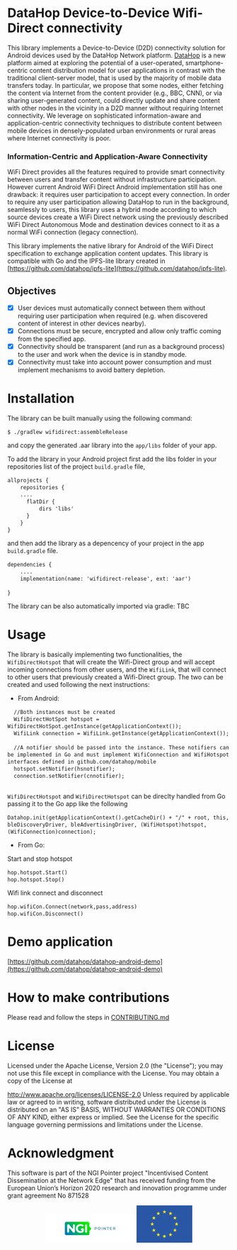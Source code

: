# DataHop Device-to-Device Wifi-Direct connectivity

This library implements a Device-to-Device (D2D) connectivity solution for Android devices used by the DataHop Network platform.
[DataHop](https://datahop.network) is a new platform aimed at exploring the potential of a user-operated, smartphone-centric content distribution model for user applications in contrast with the traditional client-server model, that is used by the majority of mobile data transfers today.
In particular, we propose that some nodes, either fetching the content via Internet from the content provider (e.g., BBC, CNN), or via sharing user-generated content, could directly update and share content with other nodes in the vicinity in a D2D manner without requiring Internet connectivity. We leverage on sophisticated information-aware and application-centric connectivity techniques to distribute content between mobile devices in densely-populated urban environments or rural areas where Internet connectivity is poor.

### Information-Centric and Application-Aware Connectivity

WiFi Direct provides all the features required to provide smart connectivity between users and transfer content without infrastructure participation. 
However current Android WiFi Direct Android implementation still has one drawback: it requires user participation to accept every connection. 
In order to require any user participation allowing DataHop to run in the background, seamlessly to users, this library uses a hybrid mode according to which source devices create a WiFi Direct network using the previously described WiFi
Direct Autonomous Mode and destination devices connect to it as a normal WiFi connection (legacy connection).

This library implements the native library for Android of the WiFi Direct specification to exchange application content updates. 
This library is compatible with Go and the IPFS-lite library created in [https://github.com/datahop/ipfs-lite](https://github.com/datahop/ipfs-lite).


## Objectives

* [x] User devices must automatically connect between them without requiring user participation when required (e.g. when discovered content of interest in other devices nearby).
* [x] Connections must be secure, encrypted and allow only traffic coming from the specified app.
* [x] Connectivity should be transparent (and run as a background process) to the user and work when the device is in standby mode.
* [x] Connectivity must take into account power consumption and must implement mechanisms to avoid battery depletion.

# Installation

The library can be built manually using the following command:

```
$ ./gradlew wifidirect:assembleRelease
```

and copy the generated .aar library into the `app/libs` folder of your app.

To add the library in your Android project first add the libs folder in your repositories list of the project `build.gradle` file,

```
allprojects {
    repositories {
    ....
      flatDir {
          dirs 'libs'
      }
    }
}
```

and then add the library as a depencency of your project in the app `build.gradle` file.

```
dependencies {
    ....
    implementation(name: 'wifidirect-release', ext: 'aar')

}
```
The library can be also automatically imported via gradle: TBC


# Usage

The library is basically implementing two functionalities, the `WifiDirectHotspot` that will create the Wifi-Direct group and will accept incoming connections from other users, and the `WifiLink`, that will connect to other users that previously created a Wifi-Direct group. The two can be created and used following the next instructions:

* From Android:

```
  //Both instances must be created
  WifiDirectHotSpot hotspot = WifiDirectHotSpot.getInstance(getApplicationContext());
  WifiLink connection = WifiLink.getInstance(getApplicationContext());
  
  //A notifier should be passed into the instance. These notifiers can be implemented in Go and must implement WifiConnection and WifiHotspot interfaces defined in github.com/datahop/mobile
  hotspot.setNotifier(hsnotifier);
  connection.setNotifier(cnnotifier);
  
```

`WifiDirectHotspot` and `WifiDirectHotspot` can be direclty handled from Go passing it to the Go app like the following

```
Datahop.init(getApplicationContext().getCacheDir() + "/" + root, this, bleDiscoveryDriver, bleAdvertisingDriver, (WifiHotspot)hotspot,(WifiConnection)connection);
```


* From Go:

Start and stop hotspot

```
hop.hotspot.Start()
hop.hotspot.Stop()

```


Wifi link connect and disconnect

```
hop.wifiCon.Connect(network,pass,address)
hop.wifiCon.Disconnect()
```

# Demo  application

[https://github.com/datahop/datahop-android-demo](https://github.com/datahop/datahop-android-demo)

# How to make contributions
Please read and follow the steps in [CONTRIBUTING.md](/CONTRIBUTING.md)

# License

Licensed under the Apache License, Version 2.0 (the "License"); you may not use this file except in compliance with the License. You may obtain a copy of the License at

   http://www.apache.org/licenses/LICENSE-2.0
Unless required by applicable law or agreed to in writing, software distributed under the License is distributed on an "AS IS" BASIS, WITHOUT WARRANTIES OR CONDITIONS OF ANY KIND, either express or implied. See the License for the specific language governing permissions and limitations under the License.

# Acknowledgment

This software is part of the NGI Pointer project "Incentivised Content Dissemination at the Network Edge" that has received funding from the European Union’s Horizon 2020 research and innovation programme under grant agreement No 871528

<p align="center"><img  alt="ngi logo" src="./Logo_Pointer.png" width=40%> <img  alt="eu logo" src="./eu.png" width=25%></p>


